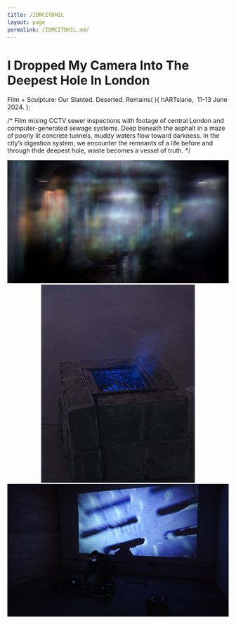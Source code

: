 ```yaml
---
title: /IDMCITDHIL
layout: page
permalink: /IDMCITDHIL.md/
---
```


# I Dropped My Camera Into The Deepest Hole In London
Film + Sculpture: Our Slanted. Deserted. Remains( ){
  hARTslane,  11-13 June 2024.
};  

/*
Film mixing CCTV sewer inspections with footage of central London and computer-generated sewage systems. 
Deep beneath the asphalt in a maze of poorly lit concrete tunnels, muddy waters flow toward darkness. In the city’s digestion system, we encounter the remnants of a life before and through thde deepest hole, waste becomes a vessel of truth. 
*/
  
<div style="text-align: center;">
    <img src="/images/tunnel.png" alt="Video Still" class="medium-image">
</div>
  
<div style="text-align: center;">
    <img src="/images/sewer.jpg" alt="Sewer" class="medium-image">
</div>
  
<div style="text-align: center;">
    <img src="/images/performance.jpg" alt="Performance" class="medium-image">
</div>
